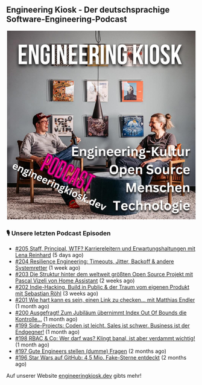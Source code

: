 ## Engineering Kiosk - Der deutschsprachige Software-Engineering-Podcast

<p align="center">
  <img width="500" height="500" src="https://github.com/EngineeringKiosk/.github/blob/main/images/podcast_square.jpg" alt="Engineering Kiosk Podcast" title="Engineering Kiosk Podcast">
</p>

### 🎙️ Unsere letzten Podcast Episoden


- [#205 Staff, Principal, WTF? Karriereleitern und Erwartungshaltungen mit Lena Reinhard](https://engineeringkiosk.dev) (5 days ago)
- [#204 Resilience Engineering: Timeouts, Jitter, Backoff &amp; andere Systemretter](https://engineeringkiosk.dev) (1 week ago)
- [#203 Die Struktur hinter dem weltweit größten Open Source Projekt mit Pascal Vizeli von Home Assistant](https://engineeringkiosk.dev) (2 weeks ago)
- [#202 Indie-Hacking, Build in Public &amp; der Traum vom eigenen Produkt mit Sebastian Röhl](https://engineeringkiosk.dev) (3 weeks ago)
- [#201 Wie hart kann es sein, einen Link zu checken... mit Matthias Endler](https://engineeringkiosk.dev) (1 month ago)
- [#200 Ausgefragt! Zum Jubiläum übernimmt Index Out Of Bounds die Kontrolle...](https://engineeringkiosk.dev) (1 month ago)
- [#199 Side-Projects: Coden ist leicht. Sales ist schwer. Business ist der Endgegner!](https://engineeringkiosk.dev) (1 month ago)
- [#198 RBAC &amp; Co: Wer darf was? Klingt banal, ist aber verdammt wichtig!](https://engineeringkiosk.dev) (1 month ago)
- [#197 Gute Engineers stellen (dumme) Fragen](https://engineeringkiosk.dev) (2 months ago)
- [#196 Star Wars auf GitHub: 4,5 Mio. Fake-Sterne entdeckt](https://engineeringkiosk.dev) (2 months ago)

Auf unserer Website [engineeringkiosk.dev](https://engineeringkiosk.dev/) gibts mehr!
